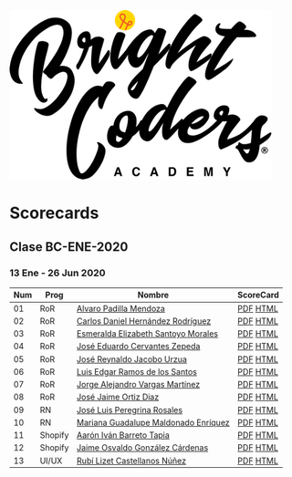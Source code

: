 ![Brightcoders logo](img/logo-bc.png)
# Scorecards

## Clase BC-ENE-2020
### 13 Ene - 26 Jun 2020

Num | Prog | Nombre | ScoreCard  
--- | --- | --- | --- 
01 | RoR	| [Alvaro Padilla Mendoza]() | [PDF]() [HTML]() 
02 | RoR	| [Carlos Daniel Hernández Rodríguez]() | [PDF]() [HTML]()
03 | RoR	| [Esmeralda Elizabeth Santoyo Morales]() | [PDF]() [HTML]()
04 | RoR	| [José Eduardo Cervantes Zepeda]() | [PDF]() [HTML]()
05 | RoR	| [José Reynaldo Jacobo Urzua]() | [PDF]() [HTML]()
06 | RoR	| [Luis Edgar Ramos de los Santos]() | [PDF]() [HTML]()
07 | RoR	| [Jorge Alejandro Vargas Martínez]() | [PDF]() [HTML]()
08 | RoR	| [José Jaime Ortiz Diaz]() | [PDF]() [HTML]()
09 | RN	| [José Luis Peregrina Rosales]() | [PDF]() [HTML]()
10 | RN	| [Mariana Guadalupe Maldonado Enríquez]() | [PDF]() [HTML]()
11 | Shopify	| [Aarón Iván Barreto Tapia]() | [PDF]() [HTML]()
12 | Shopify	| [Jaime Osvaldo González Cárdenas]() | [PDF]() [HTML]()
13 | UI/UX	| [Rubí Lizet Castellanos Núñez]() | [PDF]() [HTML]()

